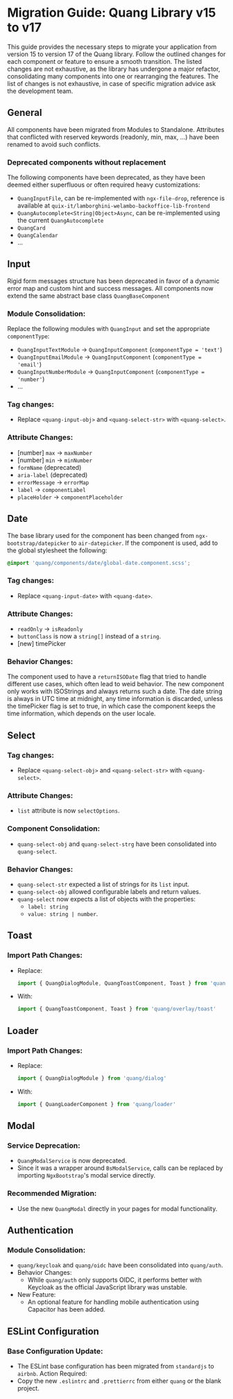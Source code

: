 # Migration Guide: Quang Library v15 to v17

This guide provides the necessary steps to migrate your application from version 15 to version 17 of the Quang library. Follow the outlined changes for each component or feature to ensure a smooth transition. The listed changes are not exhaustive, as the library has undergone a major refactor, consolidating many components into one or rearranging the features.
The list of changes is not exhaustive, in case of specific migration advice ask the development team.

## General

All components have been migrated from Modules to Standalone. Attributes that conflicted with reserved keywords (readonly, min, max, ...) have been renamed to avoid such conflicts.

### Deprecated components without replacement

The following components have been deprecated, as they have been deemed either superfluous or often required heavy customizations:

- `QuangInputFile`, can be re-implemented with `ngx-file-drop`, reference is available at `quix-it/lamborghini-welambo-backoffice-lib-frontend`
- `QuangAutocomplete<String|Object>Async`, can be re-implemented using the current `QuangAutocomplete`
- `QuangCard`
- `QuangCalendar`
- ...

## Input

Rigid form messages structure has been deprecated in favor of a dynamic error map and custom hint and success messages. All components now extend the same abstract base class `QuangBaseComponent`

### Module Consolidation:

Replace the following modules with `QuangInput` and set the appropriate `componentType`:

- `QuangInputTextModule` → `QuangInputComponent` (`componentType = 'text'`)
- `QuangInputEmailModule` → `QuangInputComponent` (`componentType = 'email'`)
- `QuangInputNumberModule` → `QuangInputComponent` (`componentType = 'number'`)
- ...

### Tag changes:

- Replace `<quang-input-obj>` and `<quang-select-str>` with `<quang-select>`.

### Attribute Changes:

- [number] `max` → `maxNumber`
- [number] `min` → `minNumber`
- `formName` (deprecated)
- `aria-label` (deprecated)
- `errorMessage` → `errorMap`
- `label` → `componentLabel`
- `placeHolder` → `componentPlaceholder`

## Date

The base library used for the component has been changed from `ngx-bootstrap/datepicker` to `air-datepicker`. If the component is used, add to the global stylesheet the following:

```scss
@import 'quang/components/date/global-date.component.scss';
```

### Tag changes:

- Replace `<quang-input-date>` with `<quang-date>`.

### Attribute Changes:

- `readOnly` → `isReadonly`
- `buttonClass` is now a `string[]` instead of a `string`.
- [new] timePicker

### Behavior Changes:

The component used to have a `returnISODate` flag that tried to handle different use cases, which often lead to weid behavior. The new component only works with ISOStrings and always returns such a date. The date string is always in UTC time at midnight, any time information is discarded, unless the timePicker flag is set to true, in which case the component keeps the time information, which depends on the user locale.

## Select

### Tag changes:

- Replace `<quang-select-obj>` and `<quang-select-str>` with `<quang-select>`.

### Attribute Changes:

- `list` attribute is now `selectOptions`.

### Component Consolidation:

- `quang-select-obj` and `quang-select-strg` have been consolidated into `quang-select`.

### Behavior Changes:

- `quang-select-str` expected a list of strings for its `list` input.
- `quang-select-obj` allowed configurable labels and return values.
- `quang-select` now expects a list of objects with the properties:
  - `label: string`
  - `value: string | number`.

## Toast

### Import Path Changes:

- Replace:
  ```typescript
  import { QuangDialogModule, QuangToastComponent, Toast } from 'quang/dialog'
  ```
- With:
  ```typescript
  import { QuangToastComponent, Toast } from 'quang/overlay/toast'
  ```

## Loader

### Import Path Changes:

- Replace:
  ```typescript
  import { QuangDialogModule } from 'quang/dialog'
  ```
- With:
  ```typescript
  import { QuangLoaderComponent } from 'quang/loader'
  ```

## Modal

### Service Deprecation:

- `QuangModalService` is now deprecated.
- Since it was a wrapper around `BsModalService`, calls can be replaced by importing `NgxBootstrap`'s modal service directly.

### Recommended Migration:

- Use the new `QuangModal` directly in your pages for modal functionality.

## Authentication

### Module Consolidation:

- `quang/keycloak` and `quang/oidc` have been consolidated into `quang/auth`.
- Behavior Changes:
  - While `quang/auth` only supports OIDC, it performs better with Keycloak as the official JavaScript library was unstable.
- New Feature:
  - An optional feature for handling mobile authentication using Capacitor has been added.

## ESLint Configuration

### Base Configuration Update:

- The ESLint base configuration has been migrated from `standardjs` to `airbnb`.
  Action Required:
- Copy the new `.eslintrc` and `.prettierrc` from either `quang` or the blank project.
